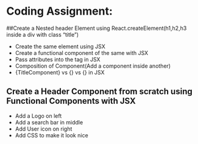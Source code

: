 # Coding Assignment:
##Create a Nested header Element using React.createElement(h1,h2,h3 inside a div with class “title”)
- Create the same element using JSX
- Create a functional component of the same with JSX
- Pass attributes into the tag in JSX
- Composition of Component(Add a component inside another)
- {TitleComponent} vs {<TitleComponent/>} vs {<TitleComponent></TitleComponent>} in JSX
## Create a Header Component from scratch using Functional Components with JSX
- Add a Logo on left
- Add a search bar in middle
- Add User icon on right
- Add CSS to make it look nice
